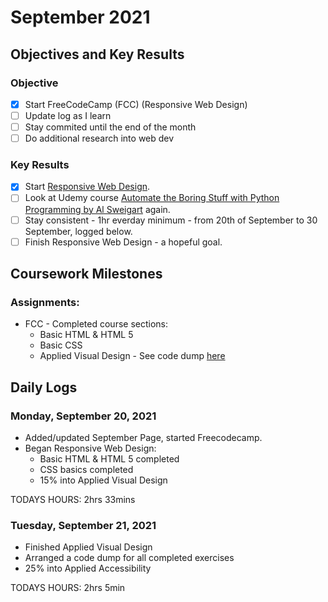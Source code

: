 # September 2021

## Objectives and Key Results

### Objective
- [X] Start FreeCodeCamp (FCC) (Responsive Web Design)
- [ ] Update log as I learn
- [ ] Stay commited until the end of the month
- [ ] Do additional research into web dev

### Key Results
- [X] Start [Responsive Web Design](https://www.freecodecamp.org/learn/responsive-web-design/).
- [ ] Look at Udemy course [Automate the Boring Stuff with Python Programming by Al Sweigart](https://www.udemy.com/course/automate/) again.
- [ ] Stay consistent - 1hr everday minimum - from 20th of September to 30 September, logged below.
- [ ] Finish Responsive Web Design - a hopeful goal. 

## Coursework Milestones

### Assignments:
- FCC - Completed course sections:
  - Basic HTML & HTML 5
  - Basic CSS
  - Applied Visual Design - See code dump [here](https://github.com/mjll-codes/learning-tracker/tree/main/code-dump/applied-visual-design)

## Daily Logs
  
### Monday, September 20, 2021
  - Added/updated September Page, started Freecodecamp.
  - Began Responsive Web Design:
    - Basic HTML & HTML 5 completed
    - CSS basics completed
    - 15% into Applied Visual Design
    
  TODAYS HOURS: 2hrs 33mins 
  
### Tuesday, September 21, 2021
  - Finished Applied Visual Design
  - Arranged a code dump for all completed exercises 
  - 25% into Applied Accessibility 
    
  TODAYS HOURS: 2hrs 5min
